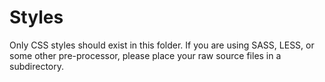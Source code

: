 # Styles

Only CSS styles should exist in this folder.  If you are using SASS, LESS, or some other pre-processor, please place your raw source files in a subdirectory.